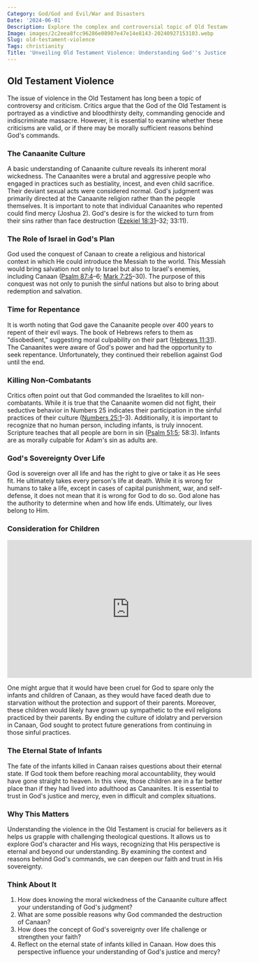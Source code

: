 ```yaml
---
Category: God/God and Evil/War and Disasters
Date: '2024-06-01'
Description: Explore the complex and controversial topic of Old Testament violence, delving into its historical context and interpretations. Understand the narratives and ethical implications within this ancient text.
Image: images/2c2eea8fcc96286e08907e47e14e8143-20240927153103.webp
Slug: old-testament-violence
Tags: christianity
Title: 'Unveiling Old Testament Violence: Understanding God''s Justice in Scriptures'
---
```


## Old Testament Violence

The issue of violence in the Old Testament has long been a topic of controversy and criticism. Critics argue that the God of the Old Testament is portrayed as a vindictive and bloodthirsty deity, commanding genocide and indiscriminate massacre. However, it is essential to examine whether these criticisms are valid, or if there may be morally sufficient reasons behind God's commands.

### The Canaanite Culture

A basic understanding of Canaanite culture reveals its inherent moral wickedness. The Canaanites were a brutal and aggressive people who engaged in practices such as bestiality, incest, and even child sacrifice. Their deviant sexual acts were considered normal. God's judgment was primarily directed at the Canaanite religion rather than the people themselves. It is important to note that individual Canaanites who repented could find mercy (Joshua 2). God's desire is for the wicked to turn from their sins rather than face destruction ([Ezekiel 18:31](https://www.bibleref.com/Ezekiel/18/Ezekiel-18-31.html)–32; 33:11).

### The Role of Israel in God's Plan

God used the conquest of Canaan to create a religious and historical context in which He could introduce the Messiah to the world. This Messiah would bring salvation not only to Israel but also to Israel's enemies, including Canaan ([Psalm 87:4](https://www.bibleref.com/Psalm/87/Psalm-87-4.html)–6; [Mark 7:25](https://www.bibleref.com/Mark/7/Mark-7-25.html)–30). The purpose of this conquest was not only to punish the sinful nations but also to bring about redemption and salvation.

### Time for Repentance

It is worth noting that God gave the Canaanite people over 400 years to repent of their evil ways. The book of Hebrews refers to them as "disobedient," suggesting moral culpability on their part ([Hebrews 11:31](https://www.bibleref.com/Hebrews/11/Hebrews-11-31.html)). The Canaanites were aware of God's power and had the opportunity to seek repentance. Unfortunately, they continued their rebellion against God until the end.

### Killing Non-Combatants

Critics often point out that God commanded the Israelites to kill non-combatants. While it is true that the Canaanite women did not fight, their seductive behavior in Numbers 25 indicates their participation in the sinful practices of their culture ([Numbers 25:1](https://www.bibleref.com/Numbers/25/Numbers-25-1.html)–3). Additionally, it is important to recognize that no human person, including infants, is truly innocent. Scripture teaches that all people are born in sin ([Psalm 51:5](https://www.bibleref.com/Psalm/51/Psalm-51-5.html); 58:3). Infants are as morally culpable for Adam's sin as adults are.

### God's Sovereignty Over Life

God is sovereign over all life and has the right to give or take it as He sees fit. He ultimately takes every person's life at death. While it is wrong for humans to take a life, except in cases of capital punishment, war, and self-defense, it does not mean that it is wrong for God to do so. God alone has the authority to determine when and how life ends. Ultimately, our lives belong to Him.

### Consideration for Children


<iframe width="560" height="315" src="https://www.youtube.com/embed/FPyjIMn5-yg" frameborder="0" allow="autoplay; encrypted-media" allowfullscreen></iframe>


One might argue that it would have been cruel for God to spare only the infants and children of Canaan, as they would have faced death due to starvation without the protection and support of their parents. Moreover, these children would likely have grown up sympathetic to the evil religions practiced by their parents. By ending the culture of idolatry and perversion in Canaan, God sought to protect future generations from continuing in those sinful practices.

### The Eternal State of Infants

The fate of the infants killed in Canaan raises questions about their eternal state. If God took them before reaching moral accountability, they would have gone straight to heaven. In this view, those children are in a far better place than if they had lived into adulthood as Canaanites. It is essential to trust in God's justice and mercy, even in difficult and complex situations.

### Why This Matters

Understanding the violence in the Old Testament is crucial for believers as it helps us grapple with challenging theological questions. It allows us to explore God's character and His ways, recognizing that His perspective is eternal and beyond our understanding. By examining the context and reasons behind God's commands, we can deepen our faith and trust in His sovereignty.

### Think About It

1. How does knowing the moral wickedness of the Canaanite culture affect your understanding of God's judgment?
2. What are some possible reasons why God commanded the destruction of Canaan?
3. How does the concept of God's sovereignty over life challenge or strengthen your faith?
4. Reflect on the eternal state of infants killed in Canaan. How does this perspective influence your understanding of God's justice and mercy?